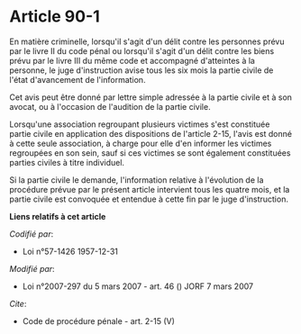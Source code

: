 # Article 90-1

En matière criminelle, lorsqu'il s'agit d'un délit contre les personnes prévu par le livre II du code pénal ou lorsqu'il
s'agit d'un délit contre les biens prévu par le livre III du même code et accompagné d'atteintes à la personne, le juge
d'instruction avise tous les six mois la partie civile de l'état d'avancement de l'information. 

Cet avis peut être donné par lettre simple adressée à la partie civile et à son avocat, ou à l'occasion de l'audition de la
partie civile. 

Lorsqu'une association regroupant plusieurs victimes s'est constituée partie civile en application des dispositions de
l'article 2-15, l'avis est donné à cette seule association, à charge pour elle d'en informer les victimes regroupées en son
sein, sauf si ces victimes se sont également constituées parties civiles à titre individuel. 

Si la partie civile le demande, l'information relative à l'évolution de la procédure prévue par le présent article intervient
tous les quatre mois, et la partie civile est convoquée et entendue à cette fin par le juge d'instruction.

**Liens relatifs à cet article**

_Codifié par_:

  - Loi n°57-1426 1957-12-31

_Modifié par_:

  - Loi n°2007-297 du 5 mars 2007 - art. 46 () JORF 7 mars 2007

_Cite_:

  - Code de procédure pénale - art. 2-15 (V)

